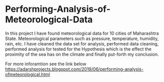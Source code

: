 # Performing-Analysis-of-Meteorological-Data
In this project I have found meteorological data for 10 cities of Maharashtra State. Meteorological parameters such as pressure, temperature, humidity, rain, etc. I  have cleaned the data set for analysis, performed data cleaning, performed analysis for tested for the Hypothesis which is the effect the proximity of the sea has on the climate and finally put-forth my  conclusion. 

For more inforamtion see the link below
https://adarshprojects.blogspot.com/2019/06/performing-analysis-ofmeteorological.html
